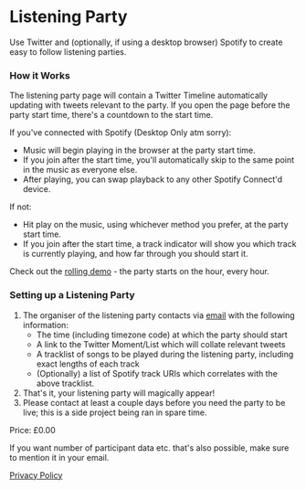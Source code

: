 # Listening Party
Use Twitter and (optionally, if using a desktop browser) Spotify to create easy to follow listening parties.

### How it Works

The listening party page will contain a Twitter Timeline automatically updating with tweets relevant to the party. If you open the page before the party start time, there's a countdown to the start time.

If you've connected with Spotify (Desktop Only atm sorry):
- Music will begin playing in the browser at the party start time.
- If you join after the start time, you'll automatically skip to the same point in the music as everyone else.
- After playing, you can swap playback to any other Spotify Connect'd device.

If not:
- Hit play on the music, using whichever method you prefer, at the party start time.
- If you join after the start time, a track indicator will show you which track is currently playing, and how far through you should start it.

Check out the [rolling demo](demo) - the party starts on the hour, every hour.

### Setting up a Listening Party
1. The organiser of the listening party contacts via [email](mailto:sam@groundedstudio.co.uk?subject=Listening-Party-Request) with the following information:
    - The time (including timezone code) at which the party should start
    - A link to the Twitter Moment/List which will collate relevant tweets
    - A tracklist of songs to be played during the listening party, including exact lengths of each track
    - (Optionally) a list of Spotify track URIs which correlates with the above tracklist.
2. That's it, your listening party will magically appear!
3. Please contact at least a couple days before you need the party to be live; this is a side project being ran in spare time.

Price: £0.00

If you want number of participant data etc. that's also possible, make sure to mention it in your email.

[Privacy Policy](https://listening-party.com/privacy)
